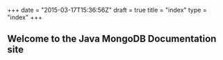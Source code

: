 +++
date = "2015-03-17T15:36:56Z"
draft = true
title = "index"
type = "index"
+++

## Welcome to the Java MongoDB Documentation site

